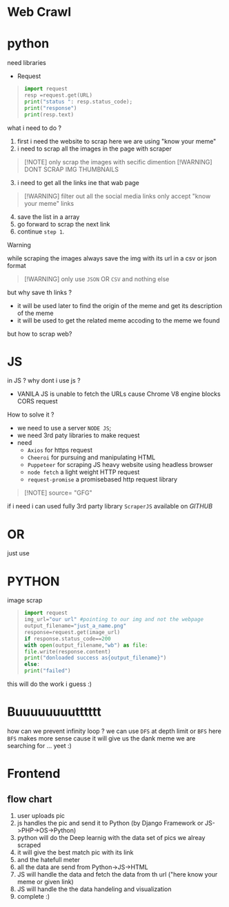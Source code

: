 # Web Crawl

# python
need libraries
- Request 

>``` python
> import request
> resp =request.get(URL)
> print("status ": resp.status_code);
> print("response")
> print(resp.text)
>```




what i need to do ?
1. first i need the website to scrap here we are using "know your meme"
2.  i need to scrap all the images in the page with scraper
  > [!NOTE] only scrap the images with secific dimention 
  > [!WARNING] DONT SCRAP IMG THUMBNAILS
3. i need to get all the links ine that wab page 
 > [!WARNING] filter out all the social media links
 > only accept "know your meme" links
4. save the list in a array 
5. go forward to scrap the next link
6. continue `step 1`. 


> [!WARNING]
> while scraping the images always save the img with its url in a csv or json format 

> [!WARNING] only use `JSON` OR `CSV` and nothing else

but why save th links ?
- it will be used later to find the origin of the meme and get its description of the meme
- it will be used to get the related meme accoding to the meme we found


but how to scrap web?
# JS
in JS ?
why dont i use js ?
- VANILA JS is unable to fetch the URLs cause Chrome V8 engine blocks CORS request 

How to solve it ?
- we need to use a server `NODE JS`;
- we need 3rd paty libraries to make request 
- need 
  - `Axios` for https request
  - `Cheeroi` for pursuing and manipulating HTML
  - `Puppeteer` for scraping JS heavy website using headless browser
  - `node fetch` a light weight HTTP request 
  - `request-promise` a promisebased http request library

> [!NOTE] source= "GFG"

if i need i can used fully 3rd party library
`ScraperJS` available on *GITHUB*



# OR 
just use 

# PYTHON
image scrap

>``` python
> import request 
> img_url="our url" #pointing to our img and not the webpage 
> output_filename="just_a_name.png"
> response=request.get(image_url)
> if response.status_code==200
> with open(output_filename,"wb") as file:
> file.write(response.content)
> print("donloaded success as{output_filename}")
> else:
> print("failed")
>```

this will do the work i guess :)

# Buuuuuuuutttttt
how can we prevent infinity loop ?
we can use `DFS` at depth limit or 
`BFS`
here `BFS` makes more sense cause it will give us the dank meme we are searching for ... yeet :)


# Frontend 

## flow chart
1. user uploads pic
2. js handles the pic and send it to Python (by Django Framework or JS->PHP->OS->Python)
3. python will do the Deep learnig with the data set of pics we alreay scraped 
4. it will give the best match pic with its link 
5. and the hatefull meter 
6. all the data are send from Python->JS->HTML
7. JS will handle the data and fetch the data from th url ("here know your meme or given link)
8. JS will handle the the data handeling and visualization 
9. complete :) 






